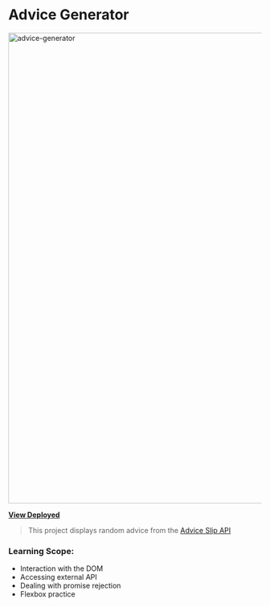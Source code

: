 # Advice Generator 
<img width="938" alt="advice-generator" src="https://user-images.githubusercontent.com/89296394/164985590-ccfaa8a3-a054-4eff-80ce-33f7e1e05248.png">


**[View Deployed](advice-generator-app-fem.netlify.app)**

>This project displays random advice from the [Advice Slip API](https://api.adviceslip.com/)

### Learning Scope: 

- Interaction with the DOM
- Accessing external API
- Dealing with promise rejection
- Flexbox practice
